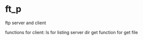 # ft_p
ftp server and client

functions for client:
ls for listing server dir
get function for get file
